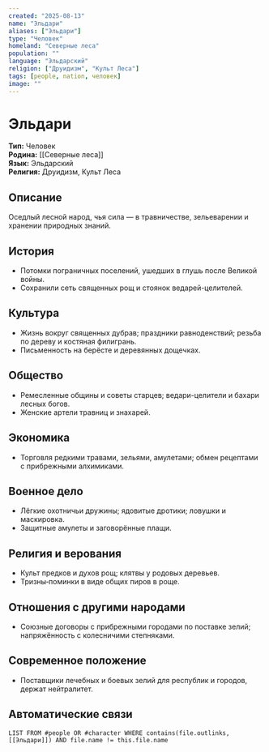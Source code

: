 ```yaml
---
created: "2025-08-13"
name: "Эльдари"
aliases: ["Эльдари"]
type: "Человек"
homeland: "Северные леса"
population: ""
language: "Эльдарский"
religion: ["Друидизм", "Культ Леса"]
tags: [people, nation, человек]
image: ""
---
```

# Эльдари

**Тип:** Человек  
**Родина:** [[Северные леса]]  
**Язык:** Эльдарский  
**Религия:** Друидизм, Культ Леса  

## Описание
Оседлый лесной народ, чья сила — в травничестве, зельеварении и хранении природных знаний.

## История
- Потомки пограничных поселений, ушедших в глушь после Великой войны.  
- Сохранили сеть священных рощ и стоянок ведарей-целителей.

## Культура
- Жизнь вокруг священных дубрав; праздники равноденствий; резьба по дереву и костяная филигрань.  
- Письменность на берёсте и деревянных дощечках.

## Общество
- Ремесленные общины и советы старцев; ведари-целители и бахари лесных богов.  
- Женские артели травниц и знахарей.

## Экономика
- Торговля редкими травами, зельями, амулетами; обмен рецептами с прибрежными алхимиками.

## Военное дело
- Лёгкие охотничьи дружины; ядовитые дротики; ловушки и маскировка.  
- Защитные амулеты и заговорённые плащи.

## Религия и верования
- Культ предков и духов рощ; клятвы у родовых деревьев.  
- Тризны‑поминки в виде общих пиров в роще.

## Отношения с другими народами
- Союзные договоры с прибрежными городами по поставке зелий; напряжённость с колесничими степняками.

## Современное положение
- Поставщики лечебных и боевых зелий для республик и городов, держат нейтралитет.

## Автоматические связи
```dataview
LIST FROM #people OR #character WHERE contains(file.outlinks, [[Эльдари]]) AND file.name != this.file.name
```


